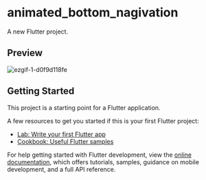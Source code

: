 # animated_bottom_nagivation

A new Flutter project.

## Preview 
![ezgif-1-d0f9d118fe](https://github.com/tonujewel/Animated-Bottom-Navigation/assets/23281909/52d646ef-6ba2-4b48-bbf7-ea63a6bfe58d)
## Getting Started

This project is a starting point for a Flutter application.

A few resources to get you started if this is your first Flutter project:

- [Lab: Write your first Flutter app](https://docs.flutter.dev/get-started/codelab)
- [Cookbook: Useful Flutter samples](https://docs.flutter.dev/cookbook)

For help getting started with Flutter development, view the
[online documentation](https://docs.flutter.dev/), which offers tutorials,
samples, guidance on mobile development, and a full API reference.
